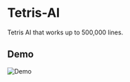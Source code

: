 # Tetris-AI
Tetris AI that works up to 500,000 lines.

## Demo
![Demo](https://user-images.githubusercontent.com/16503485/50661237-77130600-0f70-11e9-9517-c3ed3419e6dd.gif)
